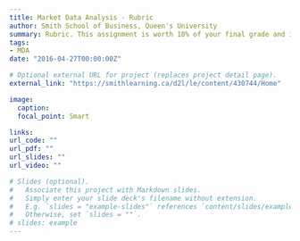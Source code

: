 ```yaml
---
title: Market Data Analysis - Rubric
author: Smith School of Business, Queen's University 
summary: Rubric. This assignment is worth 10% of your final grade and is due Oct 30, 2020 at 11:59 PM. This assignment is to be completed individually. The final deliverable must be submitted on D2L.
tags:
- MDA
date: "2016-04-27T00:00:00Z"

# Optional external URL for project (replaces project detail page).
external_link: "https://smithlearning.ca/d2l/le/content/430744/Home"

image:
  caption: 
  focal_point: Smart

links:
url_code: ""
url_pdf: ""
url_slides: ""
url_video: ""

# Slides (optional).
#   Associate this project with Markdown slides.
#   Simply enter your slide deck's filename without extension.
#   E.g. `slides = "example-slides"` references `content/slides/example-slides.md`.
#   Otherwise, set `slides = ""`.
# slides: example
---
```


